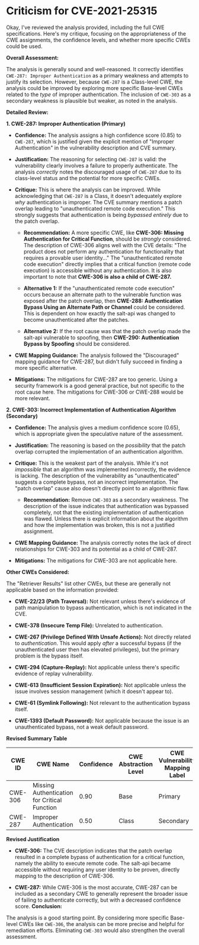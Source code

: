 # Criticism for CVE-2021-25315

Okay, I've reviewed the analysis provided, including the full CWE specifications. Here's my critique, focusing on the appropriateness of the CWE assignments, the confidence levels, and whether more specific CWEs could be used.

**Overall Assessment:**

The analysis is generally sound and well-reasoned. It correctly identifies `CWE-287: Improper Authentication` as a primary weakness and attempts to justify its selection.  However, because `CWE-287` is a Class-level CWE, the analysis could be improved by exploring more specific Base-level CWEs related to the *type* of improper authentication.  The inclusion of `CWE-303` as a secondary weakness is plausible but weaker, as noted in the analysis.

**Detailed Review:**

**1. CWE-287: Improper Authentication (Primary)**

*   **Confidence:** The analysis assigns a high confidence score (0.85) to `CWE-287`, which is justified given the explicit mention of "Improper Authentication" in the vulnerability description and CVE summary.

*   **Justification:** The reasoning for selecting `CWE-287` is valid: the vulnerability clearly involves a failure to properly authenticate. The analysis *correctly* notes the discouraged usage of `CWE-287` due to its class-level status and the potential for more specific CWEs.

*   **Critique:** This is where the analysis can be improved.  While acknowledging that `CWE-287` is a Class, it doesn't adequately explore *why* authentication is improper.  The CVE summary mentions a patch overlap leading to "unauthenticated remote code execution." This strongly suggests that authentication is being *bypassed entirely* due to the patch overlap.

    *   **Recommendation:**  A more specific CWE, like **CWE-306: Missing Authentication for Critical Function**, should be *strongly* considered. The description of CWE-306 aligns well with the CVE details: "The product does not perform any authentication for functionality that requires a provable user identity..." The "unauthenticated remote code execution" directly implies that a critical function (remote code execution) is accessible without any authentication. It is also important to note that **CWE-306 is also a child of CWE-287.**

    *   **Alternative 1:** If the "unauthenticated remote code execution" occurs because an alternate path to the vulnerable function was exposed after the patch overlap, then **CWE-288: Authentication Bypass Using an Alternate Path or Channel** could be considered. This is dependent on how exactly the salt-api was changed to become unauthenticated after the patches.

    *   **Alternative 2:** If the root cause was that the patch overlap made the salt-api vulnerable to spoofing, then **CWE-290: Authentication Bypass by Spoofing** should be considered.

*   **CWE Mapping Guidance:** The analysis followed the "Discouraged" mapping guidance for CWE-287, but didn't fully succeed in finding a more specific alternative.

*   **Mitigations:** The mitigations for CWE-287 are too generic. Using a security framework is a good general practice, but not specific to the root cause here. The mitigations for CWE-306 or CWE-288 would be more relevant.

**2. CWE-303: Incorrect Implementation of Authentication Algorithm (Secondary)**

*   **Confidence:** The analysis gives a medium confidence score (0.65), which is appropriate given the speculative nature of the assessment.

*   **Justification:** The reasoning is based on the *possibility* that the patch overlap corrupted the implementation of an authentication algorithm.

*   **Critique:** This is the weakest part of the analysis. While it's not *impossible* that an algorithm was implemented incorrectly, the evidence is lacking. The description of the vulnerability as "unauthenticated" suggests a complete bypass, not an incorrect implementation. The "patch overlap" cause also doesn't directly point to an algorithmic flaw.

    *   **Recommendation:**  Remove `CWE-303` as a secondary weakness. The description of the issue indicates that authentication was bypassed completely, not that the existing implementation of authentication was flawed. Unless there is explicit information about the algorithm and how the implementation was broken, this is not a justified assignment.

*   **CWE Mapping Guidance:** The analysis correctly notes the lack of direct relationships for CWE-303 and its potential as a child of CWE-287.

*   **Mitigations:** The mitigations for CWE-303 are not applicable here.

**Other CWEs Considered:**

The "Retriever Results" list other CWEs, but these are generally not applicable based on the information provided:

*   **CWE-22/23 (Path Traversal):**  Not relevant unless there's evidence of path manipulation to bypass authentication, which is not indicated in the CVE.

*   **CWE-378 (Insecure Temp File):** Unrelated to authentication.

*   **CWE-267 (Privilege Defined With Unsafe Actions):**  Not directly related to *authentication*. This would apply *after* a successful bypass (if the unauthenticated user then has elevated privileges), but the primary problem is the bypass itself.

*   **CWE-294 (Capture-Replay):**  Not applicable unless there's specific evidence of replay vulnerability.

*   **CWE-613 (Insufficient Session Expiration):**  Not applicable unless the issue involves session management (which it doesn't appear to).

*   **CWE-61 (Symlink Following):**  Not relevant to the authentication bypass itself.

*   **CWE-1393 (Default Password):** Not applicable because the issue is an unauthenticated bypass, not a weak default password.

**Revised Summary Table**

| CWE ID | CWE Name | Confidence | CWE Abstraction Level | CWE Vulnerability Mapping Label | CWE-Vulnerability Mapping Notes |
|---|---|---|---|---|---|
| CWE-306 | Missing Authentication for Critical Function | 0.90 | Base | Primary | Allowed |
| CWE-287 | Improper Authentication | 0.50 | Class | Secondary | Allowed-with-Review |

**Revised Justification**
- **CWE-306:** The CVE description indicates that the patch overlap resulted in a complete bypass of authentication for a critical function, namely the ability to execute remote code. The salt-api became accessible without requiring any user identity to be proven, directly mapping to the description of CWE-306.

- **CWE-287:** While CWE-306 is the most accurate, CWE-287 can be included as a secondary CWE to generally represent the broader issue of failing to authenticate correctly, but with a decreased confidence score.
**Conclusion:**

The analysis is a good starting point. By considering more specific Base-level CWEs like `CWE-306`, the analysis can be more precise and helpful for remediation efforts. Eliminating `CWE-303` would also strengthen the overall assessment.